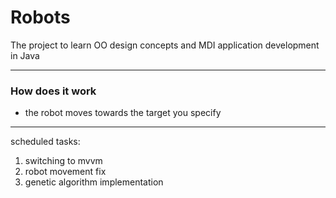 # Robots
The project to learn OO design concepts and MDI application development in Java
***
### How does it work
- the robot moves towards the target you specify
***
scheduled tasks:
1. switching to mvvm
2. robot movement fix
3. genetic algorithm implementation
